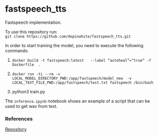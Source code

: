 # fastspeech_tts
Fastspeech implementation.

To use this repository run:  
```git clone https://github.com/depinwhite/fastspeech_tts.git```

In order to start training the model, you need to execute the following commands:  
1. ```docker build -t fastspeech:latest   --label “autoheal”=“true” -f Dockerfile  .```  

2. ```docker run -ti --rm -v LOCAL_MODEL_DIRECTORY_PWD:/app/fastspeech/model_new  -v LOCAL_TEXT_FILE_PWD:/app/fastspeech/test.txt fastspeech /bin/bash```

3. python3 train.py

The ```inference.ipynb``` notebook shows an example of a script that can be used to get wav from text.  

### References
[Repository](https://github.com/markovka17/dla)  
